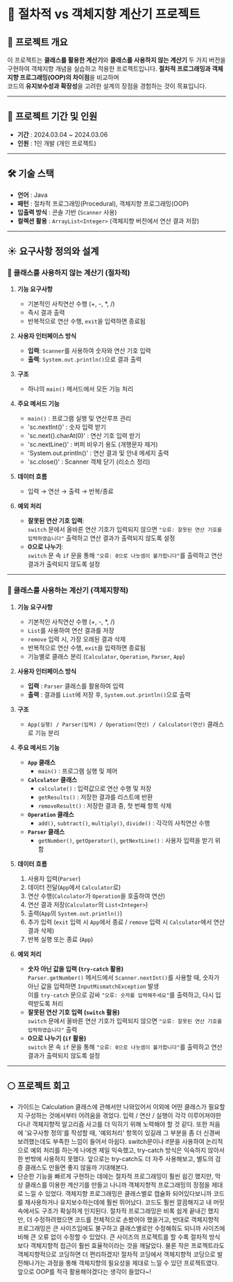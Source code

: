 # 🧮 절차적 vs 객체지향 계산기 프로젝트
 

## 📌 프로젝트 개요
이 프로젝트는 **클래스를 활용한 계산기**와 **클래스를 사용하지 않는 계산기** 두 가지 버전을 구현하여 객체지향 개념을 실습하고 적용한 프로젝트입니다. **절차적 프로그래밍과 객체지향 프로그래밍(OOP)의 차이점**을 비교하며  
코드의 **유지보수성과 확장성**을 고려한 설계의 장점을 경험하는 것이 목표입니다.

---

## 📆 프로젝트 기간 및 인원
- **기간** : 2024.03.04 ~ 2024.03.06
- **인원** : 1인 개발 (개인 프로젝트)

---

## 🛠️ 기술 스택
- **언어** : Java  
- **패턴** : 절차적 프로그래밍(Procedural), 객체지향 프로그래밍(OOP)  
- **입출력 방식** : 콘솔 기반 (`Scanner` 사용)  
- **컬렉션 활용** : `ArrayList<Integer>` (객체지향 버전에서 연산 결과 저장)  

---

## **☀️ 요구사항 정의와 설계**

### **🔹 클래스를 사용하지 않는 계산기 (절차적)**
1. **기능 요구사항**
   - 기본적인 사칙연산 수행 (+, -, *, /)
   - 즉시 결과 출력
   - 반복적으로 연산 수행, `exit`을 입력하면 종료됨

2. **사용자 인터페이스 방식**
   - **입력**: `Scanner`를 사용하여 숫자와 연산 기호 입력
   - **출력**: `System.out.println()`으로 결과 출력

3. **구조**
   - 하나의 `main()` 메서드에서 모든 기능 처리

4. **주요 메서드 기능**
   - `main()` : 프로그램 실행 및 연산루프 관리  
   - 'sc.nextInt()' : 숫자 입력 받기
   - 'sc.next().charAt(0)' : 연산 기호 입력 받기
   - 'sc.nextLine()' : 버퍼 비우기 용도 (개행문자 제거)
   - 'System.out.println()' : 연산 결과 및 안내 메세지 출력
   - 'sc.close()' : Scanner 객체 닫기 (리소스 정리)

5. **데이터 흐름**
   - 입력 → 연산 → 출력 → 반복/종료 

6. **예외 처리**
   - **잘못된 연산 기호 입력**:  
     `switch` 문에서 올바른 연산 기호가 입력되지 않으면 `"오류: 잘못된 연산 기호를 입력하였습니다"` 출력하고 연산 결과가 출력되지 않도록 설정  
   - **0으로 나누기**:  
     `switch` 문 속 `if` 문을 통해 `"오류: 0으로 나눗셈이 불가합니다"`를 출력하고 연산 결과가 출력되지 않도록 설정

---

### **🔹 클래스를 사용하는 계산기 (객체지향적)**
1. **기능 요구사항**
   - 기본적인 사칙연산 수행 (+, -, *, /)
   - `List`를 사용하여 연산 결과를 저장
   - `remove` 입력 시, 가장 오래된 결과 삭제
   - 반복적으로 연산 수행, `exit`을 입력하면 종료됨
   - 기능별로 클래스 분리 (`Calculator`, `Operation`, `Parser`, `App`)

2. **사용자 인터페이스 방식**
   - **입력** : `Parser` 클래스를 활용하여 입력
   - **출력** : 결과를 `List`에 저장 후, `System.out.println()`으로 출력

3. **구조**
   - `App(실행) / Parser(입력) / Operation(연산) / Calculator(연산)` 클래스로 기능 분리  

4. **주요 메서드 기능**
   - **`App` 클래스**
     - `main()` : 프로그램 실행 및 제어  
   - **`Calculator` 클래스**
     - `calculate()` : 입력값으로 연산 수행 및 저장  
     - `getResults()` : 저장한 결과를 리스트에 반환  
     - `removeResult()` : 저장한 결과 중, 첫 번째 항목 삭제  
   - **`Operation` 클래스**
     - `add()`, `subtract()`, `multiply()`, `divide()` : 각각의 사칙연산 수행  
   - **`Parser` 클래스**
     - `getNumber()`, `getOperator()`, `getNextLine()` : 사용자 입력을 받기 위함  

5. **데이터 흐름**
   1. 사용자 입력(`Parser`)  
   2. 데이터 전달(`App`에서 `Calculator`로)  
   3. 연산 수행(`Calculator`가 `Operation`을 호출하여 연산)  
   4. 연산 결과 저장(`Calculator`의 `List<Integer>`)  
   5. 출력(`App`의 `System.out.println()`)  
   6. 추가 입력 (`exit` 입력 시 `App`에서 종료 / `remove` 입력 시 `Calculator`에서 연산 결과 삭제)  
   7. 반복 실행 또는 종료 (`App`)  

6. **예외 처리**
   - **숫자 아닌 값을 입력 (`try-catch` 활용)**  
     `Parser.getNumber()` 메서드에서 `Scanner.nextInt()`를 사용할 때, 숫자가 아닌 값을 입력하면 `InputMismatchException` 발생  
     이를 `try-catch` 문으로 감싸 `"오류: 숫자를 입력해주세요"`를 출력하고, 다시 입력받도록 처리  
   - **잘못된 연산 기호 입력 (`switch` 활용)**  
     `switch` 문에서 올바른 연산 기호가 입력되지 않으면 `"오류: 잘못된 연산 기호를 입력하였습니다"` 출력  
   - **0으로 나누기 (`if` 활용)**  
     `switch` 문 속 `if` 문을 통해 `"오류: 0으로 나눗셈이 불가합니다"`를 출력하고 연산 결과가 출력되지 않도록 설정  

---

## **🌕 프로젝트 회고**
- 가이드는 Calculation 클래스에 관해서만 나와있어서 이외에 어떤 클래스가 필요할지 구성하는 것에서부터 어려움을 겪었다. 입력 / 연산 / 실행이 각각 이루어져야한다니! 객체지향적 알고리즘 사고를 더 익히기 위해 노력해야 할 것 같다. 또한 처음에 '요구사항 정의'를 작성할 때, '예외처리' 항목이 있길래 그 부분을 좀 더 신경써보려했는데도 부족한 느낌이 들어서 아쉽다. switch문이나 if문을 사용하여 논리적으로 예외 처리를 하는게 나에겐 제일 익숙했고, try-catch 방식은 익숙하지 않아서 한 번밖에 사용하지 못했다. 앞으로는 try-catch도 더 자주 사용해보고, 별도의 검증 클래스도 만들면 좋지 않을까 기대해본다.
-  단순한 기능을 빠르게 구현하는 데에는 절차적 프로그래밍이 훨씬 쉽긴 했지만, 막상 클래스를 이용한 계산기를 만들고 나니까 객체지향적 프로그래밍의 장점을 제대로 느낄 수 있었다. 객체지향 프로그래밍은 클래스별로 캡슐화 되어있다보니까 코드를 재사용하거나 유지보수하는데에 훨씬 뛰어났다. 코드도 훨씬 깔끔해지고 내 머릿속에서도 구조가 확실하게 인지된다. 절차적 프로그래밍은 비록 쉽게 끝내긴 했지만, 더 수정하려했으면 코드를 전체적으로 손봤어야 했을거고, 반대로 객체지향적 프로그래밍은 큰 사이즈임에도 불구하고 클래스별로만 수정해줘도 되니까 사이즈에 비해 큰 오류 없이 수정할 수 있었다. 큰 사이즈의 프로젝트를 할 수록 절차적 방식보다 객체지향적 접근이 훨씬 효율적이라는 것을 깨달았다. 물론 작은 프로젝트라도 객체지향적으로 코딩하면 더 편리하겠지! 절차적 코딩에서 객체지향적 코딩으로 발전해나가는 과정을 통해 객체지향의 필요성을 제대로 느낄 수 있던 프로젝트였다. 앞으로 OOP를 적극 활용해야겠다는 생각이 들었다~!
